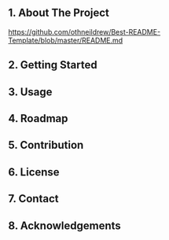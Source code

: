## 1. About The Project



https://github.com/othneildrew/Best-README-Template/blob/master/README.md



## 2. Getting Started

## 3. Usage 

## 4. Roadmap

## 5. Contribution

## 6. License

## 7. Contact

## 8. Acknowledgements

​	 







